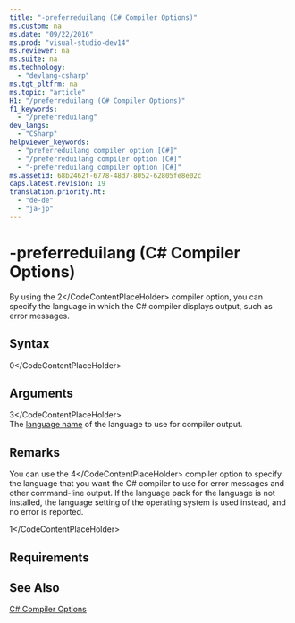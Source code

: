 ```yaml
---
title: "-preferreduilang (C# Compiler Options)"
ms.custom: na
ms.date: "09/22/2016"
ms.prod: "visual-studio-dev14"
ms.reviewer: na
ms.suite: na
ms.technology: 
  - "devlang-csharp"
ms.tgt_pltfrm: na
ms.topic: "article"
H1: "/preferreduilang (C# Compiler Options)"
f1_keywords: 
  - "/preferreduilang"
dev_langs: 
  - "CSharp"
helpviewer_keywords: 
  - "preferreduilang compiler option [C#]"
  - "/preferreduilang compiler option [C#]"
  - "-preferreduilang compiler option [C#]"
ms.assetid: 68b2462f-6778-48d7-8052-62805fe8e02c
caps.latest.revision: 19
translation.priority.ht: 
  - "de-de"
  - "ja-jp"
---
```

# -preferreduilang (C# Compiler Options)
By using the <CodeContentPlaceHolder>2\</CodeContentPlaceHolder> compiler option, you can specify the language in which the C# compiler displays output, such as error messages.  
  
## Syntax  
  
<CodeContentPlaceHolder>0\</CodeContentPlaceHolder>  
## Arguments  
 <CodeContentPlaceHolder>3\</CodeContentPlaceHolder>  
 The [language name](http://go.microsoft.com/fwlink/p/?LinkId=236992) of the language to use for compiler output.  
  
## Remarks  
 You can use the <CodeContentPlaceHolder>4\</CodeContentPlaceHolder> compiler option to specify the language that you want the C# compiler to use for error messages and other command-line output. If the language pack for the language is not installed, the language setting of the operating system is used instead, and no error is reported.  
  
<CodeContentPlaceHolder>1\</CodeContentPlaceHolder>  
## Requirements  
  
## See Also  
 [C# Compiler Options](../vs140/csharp-compiler-options.md)
